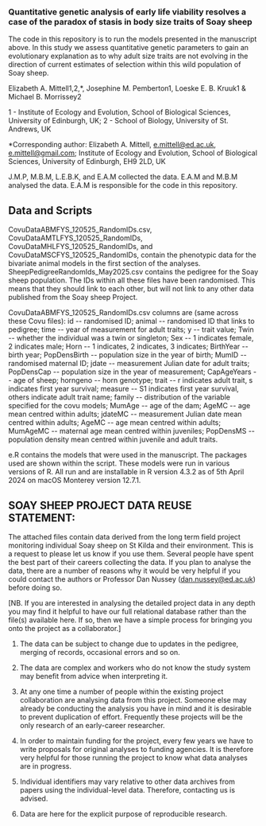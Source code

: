 ### Quantitative genetic analysis of early life viability resolves a case of the paradox of stasis in body size traits of Soay sheep

The code in this repository is to run the models presented in the manuscript above. In this study we assess quantitative genetic parameters to gain an evolutionary explanation as to why adult size traits are not evolving in the direction of current estimates of selection within this wild population of Soay sheep.

Elizabeth A. Mittell1,2,*, Josephine M. Pemberton1, Loeske E. B. Kruuk1 & Michael B. Morrissey2

1 - Institute of Ecology and Evolution, School of Biological Sciences, University of Edinburgh, UK; 2 - School of Biology, University of St. Andrews, UK

*Corresponding author: Elizabeth A. Mittell, e.mittell@ed.ac.uk, e.mittell@gmail.com; Institute of Ecology and Evolution, School of Biological Sciences, University of Edinburgh, EH9 2LD, UK

J.M.P, M.B.M, L.E.B.K, and E.A.M collected the data. E.A.M and M.B.M analysed the data. E.A.M is responsible for the code in this repository.

## Data and Scripts

CovuDataABMFYS_120525_RandomIDs.csv, CovuDataAMTLFYS_120525_RandomIDs, CovuDataMHLFYS_120525_RandomIDs, and CovuDataMSCFYS_120525_RandomIDs, contain the phenotypic data for the bivariate animal models in the first section of the analyses. SheepPedigreeRandomIds_May2025.csv contains the pedigree for the Soay sheep population. The IDs within all these files have been randomised. This means that they should link to each other, but will not link to any other data published from the Soay sheep Project.

CovuDataABMFYS_120525_RandomIDs.csv columns are (same across these Covu files): id -- randomised ID; animal -- randomised ID that links to pedigree; time -- year of measurement for adult traits; y -- trait value; Twin -- whether the individual was a twin or singleton; Sex -- 1 indicates female, 2 indicates male; Horn -- 1 indicates, 2 indicates, 3 indicates; BirthYear -- birth year; PopDensBirth -- population size in the year of birth; MumID -- randomised maternal ID; jdate -- measurement Julian date for adult traits; PopDensCap -- population size in the year of measurement; CapAgeYears -- age of sheep; horngeno -- horn genotype; trait -- r indicates adult trait, s indicates first year survival; measure -- S1 indicates first year survival, others indicate adult trait name; family -- distribution of the variable specified for the covu models; MumAge -- age of the dam; AgeMC -- age mean centred within adults; jdateMC -- measurement Julian date mean centred within adults; AgeMC -- age mean centred within adults; MumAgeMC -- maternal age mean centred within juveniles; PopDensMS -- population density mean centred within juvenile and adult traits.

e.R contains the models that were used in the manuscript. The packages used are shown within the script. These models were run in various versions of R. All run and are installable in R version 4.3.2 as of 5th April 2024 on macOS Monterey version 12.7.1.

## SOAY SHEEP PROJECT DATA REUSE STATEMENT:

The attached files contain data derived from the long term field project monitoring individual Soay sheep on St Kilda and their environment. This is a request to please let us know if you use them. Several people have spent the best part of their careers collecting the data. If you plan to analyse the data, there are a number of reasons why it would be very helpful if you could contact the authors or Professor Dan Nussey (dan.nussey@ed.ac.uk) before doing so.

[NB. If you are interested in analysing the detailed project data in any depth you may find it helpful to have our full relational database rather than the file(s) available here. If so, then we have a simple process for bringing you onto the project as a collaborator.]

1) The data can be subject to change due to updates in the pedigree, merging of records, occasional errors and so on.

2) The data are complex and workers who do not know the study system may benefit from advice when interpreting it.

3) At any one time a number of people within the existing project collaboration are analysing data from this project. Someone else may already be conducting the analysis you have in mind and it is desirable to prevent duplication of effort. Frequently these projects will be the only research of an early-career researcher.

4) In order to maintain funding for the project, every few years we have to write proposals for original analyses to funding agencies. It is therefore very helpful for those running the project to know what data analyses are in progress.

5) Individual identifiers may vary relative to other data archives from papers using the individual-level data. Therefore, contacting us is advised.

6) Data are here for the explicit purpose of reproducible research.

